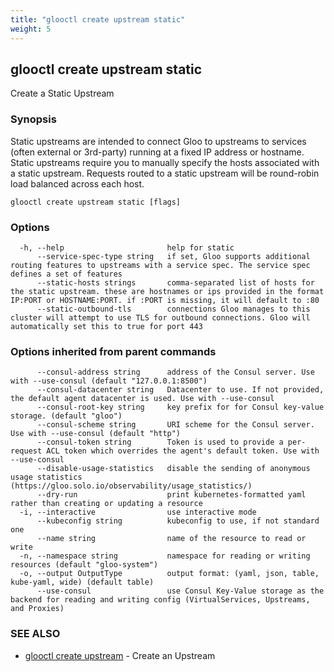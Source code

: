 ```yaml
---
title: "glooctl create upstream static"
weight: 5
---
```

## glooctl create upstream static

Create a Static Upstream

### Synopsis

Static upstreams are intended to connect Gloo to upstreams to services (often external or 3rd-party) running at a fixed IP address or hostname. Static upstreams require you to manually specify the hosts associated with a static upstream. Requests routed to a static upstream will be round-robin load balanced across each host.

```
glooctl create upstream static [flags]
```

### Options

```
  -h, --help                       help for static
      --service-spec-type string   if set, Gloo supports additional routing features to upstreams with a service spec. The service spec defines a set of features 
      --static-hosts strings       comma-separated list of hosts for the static upstream. these are hostnames or ips provided in the format IP:PORT or HOSTNAME:PORT. if :PORT is missing, it will default to :80
      --static-outbound-tls        connections Gloo manages to this cluster will attempt to use TLS for outbound connections. Gloo will automatically set this to true for port 443
```

### Options inherited from parent commands

```
      --consul-address string      address of the Consul server. Use with --use-consul (default "127.0.0.1:8500")
      --consul-datacenter string   Datacenter to use. If not provided, the default agent datacenter is used. Use with --use-consul
      --consul-root-key string     key prefix for for Consul key-value storage. (default "gloo")
      --consul-scheme string       URI scheme for the Consul server. Use with --use-consul (default "http")
      --consul-token string        Token is used to provide a per-request ACL token which overrides the agent's default token. Use with --use-consul
      --disable-usage-statistics   disable the sending of anonymous usage statistics (https://gloo.solo.io/observability/usage_statistics/)
      --dry-run                    print kubernetes-formatted yaml rather than creating or updating a resource
  -i, --interactive                use interactive mode
      --kubeconfig string          kubeconfig to use, if not standard one
      --name string                name of the resource to read or write
  -n, --namespace string           namespace for reading or writing resources (default "gloo-system")
  -o, --output OutputType          output format: (yaml, json, table, kube-yaml, wide) (default table)
      --use-consul                 use Consul Key-Value storage as the backend for reading and writing config (VirtualServices, Upstreams, and Proxies)
```

### SEE ALSO

* [glooctl create upstream](../glooctl_create_upstream)	 - Create an Upstream

